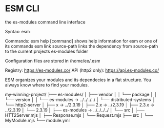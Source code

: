 # ESM CLI

the es-modules command line interface

Syntax: esm <command>

Commands:
esm help [command]                      shows help information for esm or one of its commands
esm link source-path                    links the dependency from source-path to the current projects es-modules folder

Configuration files are stored in /home/ee/.esm

Registry: https://es-modules.co/
API (http2 only): https://api.es-modules.co/


ESM organizes your modules and its dependecies in a flat structure.
You always know where to find your modules.

my-winning-project/
├── es-modules/
│   ├── vendor
│   │   └── package
│   │       └── version
│   │           └── es-modules -> ../../../../
│   └── distributed-systems
│       └── http2-server
│           ├── x -> ../2.3.19
│           ├── 2.x -> ../2.3.19
│           ├── 2.3.x -> ../2.3.19
│           └── 2.3.19
│               ├── es-modules -> ../../../../
│               └── src
│                   ├── HTT2Server.mjs
│                   ├── Response.mjs
│                   └── Request.mjs
├── src
│   └── MyModule.mjs
└── module.yml
